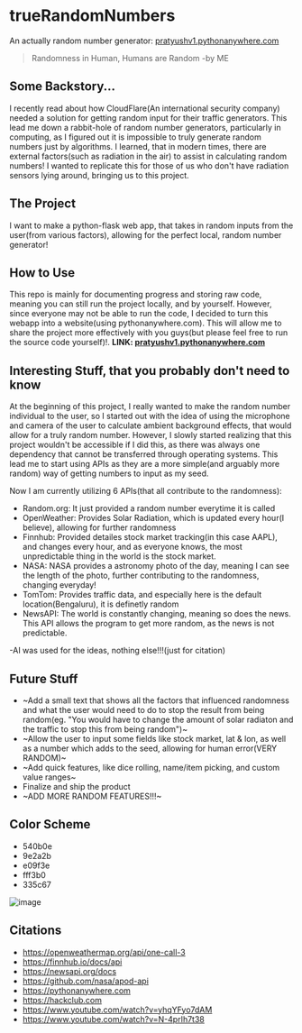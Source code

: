 # trueRandomNumbers
An actually random number generator: [pratyushv1.pythonanywhere.com](https://pratyushv1.pythonanywhere.com/)

>Randomness in Human, Humans are Random
  -by ME

## Some Backstory...
I recently read about how CloudFlare(An international security company) needed a solution for getting random input for their traffic generators. This lead me down a rabbit-hole of random number generators, particularly in computing, as I figured out it is impossible to truly generate random numbers just by algorithms. I learned, that in modern times, there are external factors(such as radiation in the air) to assist in calculating random numbers! I wanted to replicate this for those of us who don't have radiation sensors lying around, bringing us to this project.

## The Project
I want to make a python-flask web app, that takes in random inputs from the user(from various factors), allowing for the perfect local, random number generator!

## How to Use
This repo is mainly for documenting progress and storing raw code, meaning you can still run the project locally, and by yourself. However, since everyone may not be able to run the code, I decided to turn this webapp into a website(using pythonanywhere.com). This will allow me to share the project more effectively with you guys(but please feel free to run the source code yourself)!. **LINK: [pratyushv1.pythonanywhere.com](https://pratyushv1.pythonanywhere.com/)**

## Interesting Stuff, that you probably don't need to know
At the beginning of this project, I really wanted to make the random number individual to the user, so I started out with the idea of using the microphone and camera of the user to calculate ambient background effects, that would allow for a truly random number. However, I slowly started realizing that this project wouldn't be accessible if I did this, as there was always one dependency that cannot be transferred through operating systems. This lead me to start using APIs as they are a more simple(and arguably more random) way of getting numbers to input as my seed.

Now I am currently utilizing 6 APIs(that all contribute to the randomness):
  - Random.org: It just provided a random number everytime it is called
  - OpenWeather: Provides Solar Radiation, which is updated every hour(I believe), allowing for further randomness
  - Finnhub: Provided detailes stock market tracking(in this case AAPL), and changes every hour, and as everyone knows, the most unpredictable thing in the world is the stock market.
  - NASA: NASA provides a astronomy photo of the day, meaning I can see the length of the photo, further contributing to the randomness, changing everyday!
  - TomTom: Provides traffic data, and especially here is the default location(Bengaluru), it is definetly random
  - NewsAPI: The world is constantly changing, meaning so does the news. This API allows the program to get more random, as the news is not predictable.

-AI was used for the ideas, nothing else!!!(just for citation)

## Future Stuff
- ~Add a small text that shows all the factors that influenced randomness and what the user would need to do to stop the result from being random(eg. "You would have to change the amount of solar radiaton and the traffic to stop this from being random")~
- ~Allow the user to input some fields like stock market, lat & lon, as well as a number which adds to the seed, allowing for human error(VERY RANDOM)~
- ~Add quick features, like dice rolling, name/item picking, and custom value ranges~
- Finalize and ship the product
- ~ADD MORE RANDOM FEATURES!!!~

## Color Scheme
- 540b0e
- 9e2a2b
- e09f3e
- fff3b0
- 335c67

![image](https://github.com/user-attachments/assets/5926e532-03b1-4c8c-8182-c2b091408e4c)


## Citations
- https://openweathermap.org/api/one-call-3
- https://finnhub.io/docs/api
- https://newsapi.org/docs
- https://github.com/nasa/apod-api
- https://pythonanywhere.com
- https://hackclub.com
- https://www.youtube.com/watch?v=yhqYFyo7dAM
- https://www.youtube.com/watch?v=N-4prIh7t38

